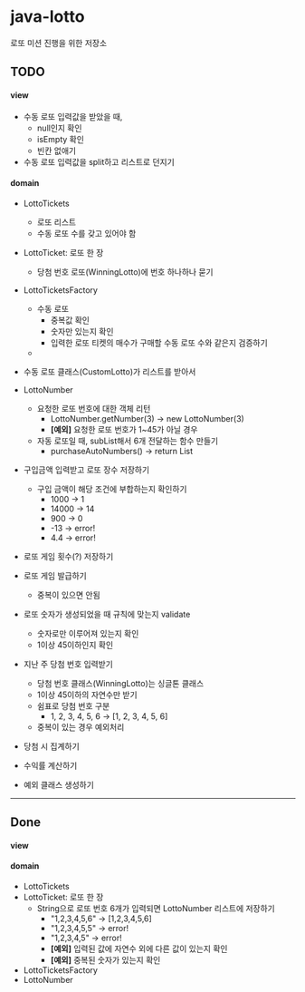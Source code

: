 # java-lotto
로또 미션 진행을 위한 저장소


## TODO
#### view
* 수동 로또 입력값을 받았을 때,
    * null인지 확인
    * isEmpty 확인
    * 빈칸 없애기
* 수동 로또 입력값을 split하고 리스트로 던지기
#### domain
* LottoTickets
    * 로또 리스트
    * 수동 로또 수를 갖고 있어야 함
* LottoTicket: 로또 한 장
    * 당첨 번호 로또(WinningLotto)에 번호 하나하나 묻기
* LottoTicketsFactory
    * 수동 로또
        * 중복값 확인
        * 숫자만 있는지 확인
        * 입력한 로또 티켓의 매수가 구매할 수동 로또 수와 같은지 검증하기
    * 
* 수동 로또 클래스(CustomLotto)가 리스트를 받아서
* LottoNumber
    * 요청한 로또 번호에 대한 객체 리턴
        * LottoNumber.getNumber(3) -> new LottoNumber(3)
        * **[예외]** 요청한 로또 번호가 1~45가 아닐 경우
    * 자동 로또일 때, subList해서 6개 전달하는 함수 만들기
        * purchaseAutoNumbers() -> return List<LottoNumber>

* 구입금액 입력받고 로또 장수 저장하기
    * 구입 금액이 해당 조건에 부합하는지 확인하기
        * 1000 -> 1
        * 14000 -> 14
        * 900 -> 0
        * -13 -> error!
        * 4.4 -> error!
* 로또 게임 횟수(?) 저장하기
* 로또 게임 발급하기
    * 중복이 있으면 안됨
* 로또 숫자가 생성되었을 때 규칙에 맞는지 validate
    * 숫자로만 이루어져 있는지 확인
    * 1이상 45이하인지 확인
* 지난 주 당첨 번호 입력받기
    * 당첨 번호 클래스(WinningLotto)는 싱글톤 클래스
    * 1이상 45이하의 자연수만 받기
    * 쉼표로 당첨 번호 구분
        * 1, 2, 3, 4, 5, 6 -> [1, 2, 3, 4, 5, 6]
    * 중복이 있는 경우 예외처리 
* 당첨 시 집계하기
* 수익률 계산하기
* 예외 클래스 생성하기

---
## Done
#### view
#### domain
* LottoTickets
* LottoTicket: 로또 한 장
    * String으로 로또 번호 6개가 입력되면 LottoNumber 리스트에 저장하기
        * "1,2,3,4,5,6" -> [1,2,3,4,5,6]
        * "1,2,3,4,5,5" -> error!
        * "1,2,3,4,5" -> error!
        * **[예외]** 입력된 값에 자연수 외에 다른 값이 있는지 확인
        * **[예외]** 중복된 숫자가 있는지 확인
* LottoTicketsFactory
* LottoNumber